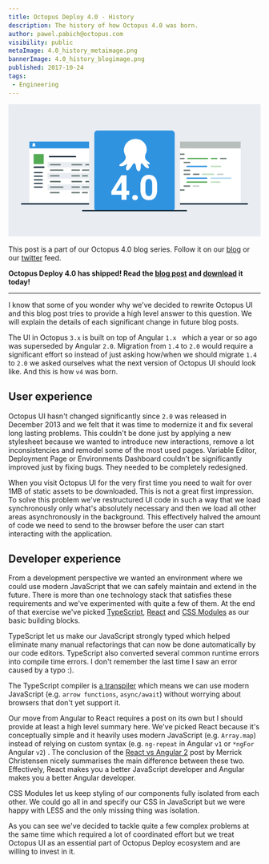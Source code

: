 ```yaml
---
title: Octopus Deploy 4.0 - History
description: The history of how Octopus 4.0 was born.
author: pawel.pabich@octopus.com
visibility: public
metaImage: 4.0_history_metaimage.png
bannerImage: 4.0_history_blogimage.png
published: 2017-10-24
tags:
 - Engineering
---
```


![Octopus 4.0 coming soon](4.0_history_blogimage.png)

This post is a part of our Octopus 4.0 blog series.  Follow it on our [blog](https://octopus.com/blog) or our [twitter](https://twitter.com/octopusdeploy) feed.

**Octopus Deploy 4.0 has shipped! Read the [blog post](/blog/2017-11/octopus-release-4-0.md) and [download](https://octopus.com/downloads) it today!**

---

I know that some of you wonder why we've decided to rewrite Octopus UI and this blog post tries to provide a high level answer to this question. We will explain the details of each significant change in future blog posts.

The UI in Octopus `3.x` is built on top of Angular `1.x ` which a year or so ago was superseded by Angular `2.0`. Migration from `1.4` to `2.0` would require a significant effort so instead of just asking how/when we should migrate `1.4` to `2.0` we asked ourselves what the next version of Octopus UI should look like. And this is how `v4` was born.

## User experience

Octopus UI hasn't changed significantly since `2.0` was released in December 2013 and we felt that it was time to modernize it and fix several long lasting problems. This couldn't be done just by applying a new stylesheet because we wanted to introduce new interactions, remove a lot inconsistencies and remodel some of the most used pages. Variable Editor, Deployment Page or Environments Dashboard couldn't be significantly improved just by fixing bugs. They needed to be completely redesigned.

When you visit Octopus UI for the very first time you need to wait for over 1MB of static assets to be downloaded. This is not a great first impression. To solve this problem we've restructured UI code in such a way that we load synchronously only what's absolutely necessary and then we load all other areas asynchronously in the background. This effectively halved the amount of code we need to send to the browser before the user can start interacting with the application.

## Developer experience

From a development perspective we wanted an environment where we could use modern JavaScript that we can safely maintain and extend in the future. There is more than one technology stack that satisfies these requirements and we've experimented with quite a few of them. At the end of that exercise we've picked [TypeScript](https://www.typescriptlang.org/), [React](https://reactjs.org/) and [CSS Modules](https://github.com/css-modules/css-modules) as our basic building blocks.

TypeScript let us make our JavaScript strongly typed which helped eliminate many manual refactorings that can now be done automatically by our code editors.  TypeScript also converted several common runtime errors into compile time errors. I don't remember the last time I saw an error caused by a typo :). 

The TypeScript compiler is [a transpiler](https://en.wikipedia.org/wiki/Source-to-source_compiler) which means we can use modern JavaScript (e.g. `arrow functions`, `async/await`) without worrying about browsers that don't yet support it. 

Our move from Angular to React requires a post on its own but I should provide at least a high level summary here. We've picked React because it's conceptually simple and it heavily uses modern JavaScript (e.g. `Array.map`) instead of relying on custom syntax (e.g. `ng-repeat`  in Angular `v1` or `*ngFor` Angular `v2`) .  The conclusion of the [React vs Angular 2](http://merrickchristensen.com/articles/react-vs-angular-2.html#my-conclusion) post by Merrick Christensen nicely summarises the main difference between these two. Effectively, React makes you a better JavaScript developer and Angular makes you a better Angular developer.

CSS Modules let us keep styling of our components fully isolated from each other. We could go all in and specify our CSS in JavaScript but we were happy with LESS and the only missing thing was isolation. 




As you can see we've decided to tackle quite a few complex problems at the same time which required a lot of coordinated effort but we treat Octopus UI as an essential part of Octopus Deploy ecosystem and are willing to invest in it. 